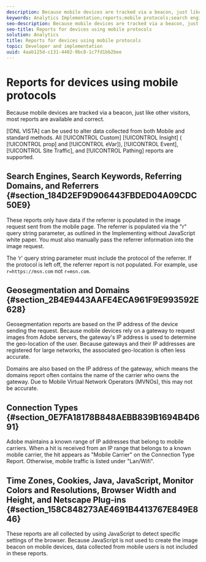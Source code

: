```yaml
---
description: Because mobile devices are tracked via a beacon, just like other visitors, most reports are available and correct.
keywords: Analytics Implementation;reports;mobile protocols;search engines;search keywords;referring domains;referrers;geosegmentation;domains;connection type;time zone;cookies;java;javascript;monitor colors;monitor resolution;browser width;height;netscape plug-in
seo-description: Because mobile devices are tracked via a beacon, just like other visitors, most reports are available and correct.
seo-title: Reports for devices using mobile protocols
solution: Analytics
title: Reports for devices using mobile protocols
topic: Developer and implementation
uuid: 4aab125d-c131-4402-9bc8-1c7fd1bb2bee
---
```


# Reports for devices using mobile protocols

Because mobile devices are tracked via a beacon, just like other visitors, most reports are available and correct.

 [!DNL VISTA] can be used to alter data collected from both Mobile and standard methods. All [!UICONTROL Custom] [!UICONTROL Insight] ( [!UICONTROL prop] and [!UICONTROL eVar]), [!UICONTROL Event], [!UICONTROL Site Traffic], and [!UICONTROL Pathing] reports are supported.

## Search Engines, Search Keywords, Referring Domains, and Referrers {#section_184D2EF9D906443FBDED04A09CDC50E9}

These reports only have data if the referrer is populated in the image request sent from the mobile page. The referrer is populated via the "r" query string parameter, as outlined in the Implementing without JavaScript white paper. You must also manually pass the referrer information into the image request.

The ‘r' query string parameter must include the protocol of the referrer. If the protocol is left off, the referrer report is not populated. For example, use `r=https://msn.com` not `r=msn.com`.

## Geosegmentation and Domains {#section_2B4E9443AAFE4ECA961F9E993592E628}

Geosegmentation reports are based on the IP address of the device sending the request. Because mobile devices rely on a gateway to request images from Adobe servers, the gateway's IP address is used to determine the geo-location of the user. Because gateways and their IP addresses are registered for large networks, the associated geo-location is often less accurate.

Domains are also based on the IP address of the gateway, which means the domains report often contains the name of the carrier who owns the gateway. Due to Mobile Virtual Network Operators (MVNOs), this may not be accurate.

## Connection Types {#section_0E7FA18178B848AEBB839B1694B4D691}

Adobe maintains a known range of IP addresses that belong to mobile carriers. When a hit is received from an IP range that belongs to a known mobile carrier, the hit appears as "Mobile Carrier" on the Connection Type Report. Otherwise, mobile traffic is listed under "Lan/Wifi".

## Time Zones, Cookies, Java, JavaScript, Monitor Colors and Resolutions, Browser Width and Height, and Netscape Plug-ins {#section_158C848273AE4691B4413767E849E846}

These reports are all collected by using JavaScript to detect specific settings of the browser. Because JavaScript is not used to create the image beacon on mobile devices, data collected from mobile users is not included in these reports. 
